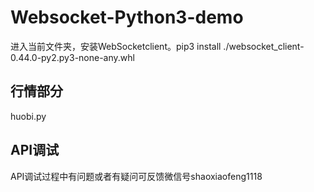 # Websocket-Python3-demo

进入当前文件夹，安装WebSocketclient。pip3 install ./websocket_client-0.44.0-py2.py3-none-any.whl

## 行情部分
huobi.py

## API调试
API调试过程中有问题或者有疑问可反馈微信号shaoxiaofeng1118
